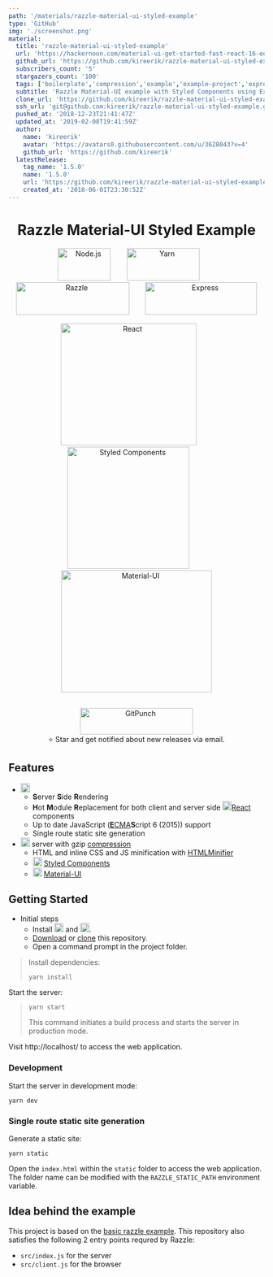 ```yaml
---
path: '/materials/razzle-material-ui-styled-example'
type: 'GitHub'
img: './screenshot.png'
material:
  title: 'razzle-material-ui-styled-example'
  url: 'https://hackernoon.com/material-ui-get-started-fast-react-16-eea211d65308'
  github_url: 'https://github.com/kireerik/razzle-material-ui-styled-example'
  subscribers_count: '5'
  stargazers_count: '100'
  tags: ['boilerplate','compression','example','example-project','express','isomorphic','material-ui','razzle','react','react-dom','server-side-rendering','ssr','styled-components','template','universal','webpack']
  subtitle: 'Razzle Material-UI example with Styled Components using Express with compression'
  clone_url: 'https://github.com/kireerik/razzle-material-ui-styled-example.git'
  ssh_url: 'git@github.com:kireerik/razzle-material-ui-styled-example.git'
  pushed_at: '2018-12-23T21:41:47Z'
  updated_at: '2019-02-08T19:41:59Z'
  author:
    name: 'kireerik'
    avatar: 'https://avatars0.githubusercontent.com/u/3628043?v=4'
    github_url: 'https://github.com/kireerik'
  latestRelease:
    tag_name: '1.5.0'
    name: '1.5.0'
    url: 'https://github.com/kireerik/razzle-material-ui-styled-example/releases/tag/1.5.0'
    created_at: '2018-06-01T23:30:52Z'
---
```

<h1 align='center'>Razzle Material-UI Styled Example</h1>

<p align='center'>
	<a title='Node.js' href='https://nodejs.org/en/'><img alt='Node.js' src='https://camo.githubusercontent.com/9c24355bb3afbff914503b663ade7beb341079fa/68747470733a2f2f6e6f64656a732e6f72672f7374617469632f696d616765732f6c6f676f2d6c696768742e737667' width='104.49' height='64'></a>
	&nbsp;&nbsp;&nbsp; &nbsp;&nbsp;&nbsp;<a title='Yarn' href='https://yarnpkg.com/lang/en/'><img alt='Yarn' src='https://raw.githubusercontent.com/yarnpkg/assets/master/yarn-kitten-full.svg?sanitize=true' width='142.708' height='64'></a>
	&nbsp;&nbsp;&nbsp; &nbsp;&nbsp;&nbsp;<a title='Razzle' href='https://github.com/jaredpalmer/razzle'><img alt='Razzle' src='https://cloud.githubusercontent.com/assets/4060187/26326651/1fc65eca-3f0a-11e7-9f45-02c2bf950418.png' width='222.813' height='64'></a>
	&nbsp;&nbsp;&nbsp; &nbsp;&nbsp;&nbsp;<a title='Express' href='https://expressjs.com/'><img alt='Express' src='https://cdn.worldvectorlogo.com/logos/express-109.svg' width='219.771' height='64'></a>
</p>

<p align='center'>
	<a title='React' href='https://facebook.github.io/react/'><img alt='React' src='https://cdn.worldvectorlogo.com/logos/react.svg' width='267.135' height='240'></a>
	&nbsp;&nbsp;&nbsp; &nbsp;&nbsp;&nbsp;<a title='Styled Components' href='https://www.styled-components.com/'><img alt='Styled Components' src='https://raw.githubusercontent.com/styled-components/brand/master/styled-components.png' width='240' height='240'></a>
	&nbsp;&nbsp;&nbsp; &nbsp;&nbsp;&nbsp;<a title='Material-UI' href='http://www.material-ui.com/#/'><img alt='Material-UI' src='https://cdn.worldvectorlogo.com/logos/material-ui.svg' width='295.417' height='240'></a>
</p>

<p align='center'>
	<br><a title='GitPunch' href='https://gitpunch.com/'><img alt='GitPunch' src='https://raw.githubusercontent.com/vfeskov/gitpunch/master/client/src/big-logo.png' width='222' height='52'></a>
	<br>⭐ Star and get notified about new releases via email.
</p>

## Features
- <a title='Razzle' href='https://github.com/jaredpalmer/razzle'><img alt='Razzle' src='https://cloud.githubusercontent.com/assets/4060187/26326651/1fc65eca-3f0a-11e7-9f45-02c2bf950418.png' width='' height='18'></a>
	- **S**erver **S**ide **R**endering
	- **H**ot **M**odule **R**eplacement for both client and server side <a title='React' href='https://facebook.github.io/react/'><img alt='React' src='https://cdn.worldvectorlogo.com/logos/react.svg' width='' height='18'></a>[React](https://facebook.github.io/react/) components
	- Up to date JavaScript ([**E**CMA](https://en.wikipedia.org/wiki/Ecma_International)**S**cript 6 (2015)) support
	- Single route static site generation
- <a title='Express' href='https://expressjs.com/'><img alt='Express' src='https://cdn.worldvectorlogo.com/logos/express-109.svg' width='' height='18'></a> server with gzip [compression](https://github.com/expressjs/compression)
	- HTML and inline CSS and JS minification with [HTMLMinifier](https://github.com/kangax/html-minifier)
	- <a title='Styled Components' href='https://www.styled-components.com/'><img alt='Styled Components' src='https://raw.githubusercontent.com/styled-components/brand/master/styled-components.png' width='18' height='18'></a> [Styled Components](https://www.styled-components.com/)
	- <a title='Material-UI' href='http://www.material-ui.com/#/'><img alt='Material-UI' src='https://cdn.worldvectorlogo.com/logos/material-ui.svg' width='' height='18'></a> [Material-UI](http://www.material-ui.com/#/)

## Getting Started
- Initial steps
	- Install <a title='Node.js' href='https://nodejs.org/en/'><img alt='Node.js' src='https://camo.githubusercontent.com/9c24355bb3afbff914503b663ade7beb341079fa/68747470733a2f2f6e6f64656a732e6f72672f7374617469632f696d616765732f6c6f676f2d6c696768742e737667' width='' height='18'></a> and <a title='Yarn' href='https://yarnpkg.com/lang/en/'><img alt='Yarn' src='https://raw.githubusercontent.com/yarnpkg/assets/master/yarn-kitten-full.svg?sanitize=true' width='' height='18'></a>.
	- [Download](https://github.com/kireerik/razzle-material-ui-styled-example/archive/master.zip) or [clone](github-windows://openRepo/https://github.com/kireerik/razzle-material-ui-styled-example) this repository.
	- Open a command prompt in the project folder.

> Install dependencies:
> ```shell
> yarn install
> ```

Start the server:
> ```shell
> yarn start
> ```
> This command initiates a build process and starts the server in production mode.

Visit http://localhost/ to access the web application.

### Development
Start the server in development mode:
```shell
yarn dev
```

### Single route static site generation
Generate a static site:
```shell
yarn static
```
Open the `index.html` within the `static` folder to access the web application. The folder name can be modified with the `RAZZLE_STATIC_PATH` environment variable.

## Idea behind the example
This project is based on the [basic razzle example](https://github.com/jaredpalmer/razzle/tree/master/examples/basic). This repository also satisfies the following 2 entry points requred by Razzle:
- `src/index.js` for the server
- `src/client.js` for the browser
